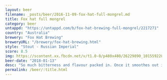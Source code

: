 ```yaml
---
layout: beer
filename: _posts/beer/2016-11-09-fox-hat-full-mongrel.md
title: Fox hat full mongrel
category: beer
untappd: "https://untappd.com/b/fox-hat-brewing-full-mongrel/2217271"
country: "Australia"
brewery: "Fox Hat Brewing"
breweryURL: "/brewery/fox-hat-brewing.html"
style: "Stout - Russian Imperial"
score: 8.5
img: https://scontent.xx.fbcdn.net/v/t1.0-0/p480x480/26229890_10155922803093745_3452210780886231325_n.jpg?_nc_cat=100&_nc_ht=scontent.xx&oh=333442e1fe4989b497075faa11838bc7&oe=5D7C03FC
beer-date: "2018-01-13"
desc: "So much bitterness and flavour packed in. Once it smoothes out its a solid beer"
permalink: /beer/:title.html
---
```

